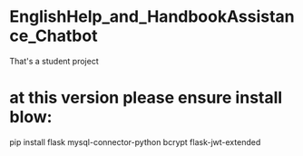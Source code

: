 # EnglishHelp_and_HandbookAssistance_Chatbot
That's a student project


# at this version please ensure install blow:

pip install flask mysql-connector-python bcrypt flask-jwt-extended


